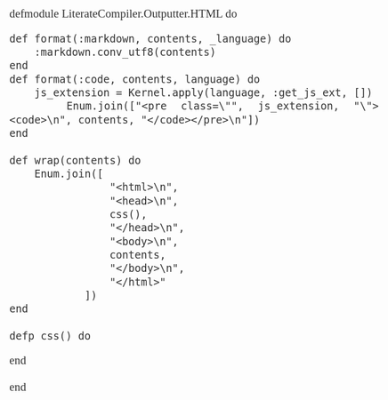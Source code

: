 defmodule LiterateCompiler.Outputter.HTML do

	def format(:markdown, contents, _language) do
		:markdown.conv_utf8(contents)
	end
	def format(:code, contents, language) do
		js_extension = Kernel.apply(language, :get_js_ext, [])
		Enum.join(["<pre class=\"", js_extension, "\"><code>\n", contents, "</code></pre>\n"])
	end

	def wrap(contents) do
		Enum.join([
					"<html>\n",
					"<head>\n",
					css(),
					"</head>\n",
					"<body>\n",
					contents,
					"</body>\n",
					"</html>"
				])
	end

	defp css() do
<style>
html, body {
    padding: 2.5em;
    margin: auto;
    max-width: 48em;
}

body {
    font: 1.3em Palatino, Times;
    color: #333;
    line-height: 1.3;
    text-align: justify;
}

img {
    max-width: 100%;
}

table {
    border-collapse: collapse;
    margin-block-end: 1em;
}

th, td {
    padding: 0.5em 0.5em 0.25em;
    border: 1px solid #DDD;
}

th {
    border-bottom-width: 1.5px;
}

h1, h2, h3, h4, h5, h6 {
    page-break-after: avoid;
}

/* Typography
-------------------------------------------------------- */

h1 {
    margin-top: 0;
    font-weight: normal;
    text-align: center;
}

h2 {
    font-weight: normal;
    margin-top: 3em;
}

h3 {
    font-weight: normal;
    font-style: italic;
    margin-top: 3em;
}

p {
    margin-top: 0;
    -webkit-hypens: auto;
    -moz-hypens: auto;
    hyphens: auto;
}

ul {
    list-style: square;
    padding-left: 1.2em;
}

ol {
    padding-left: 1.2em;
}

blockquote {
    margin-left: 1em;
    padding-left: 1em;
    border-left: 1px solid #DDD;
}

code {
    font-family: "Consolas", "Menlo", "Monaco", monospace, serif;
    font-size: 0.9em;
}

a {
    color: #2484c1;
    text-decoration: none;
}

a:hover {
    text-decoration: underline;
}

a img {
    border: none;
}

h1 a, h1 a:hover {
    color: #333;
    text-decoration: none;
}

hr {
    color: #DDD;
    height: 1px;
    margin: 2em 0;
    border-top: solid 1px #DDD;
    border-bottom: none;
    border-left: 0;
    border-right: 0;
}


/* Small screens
-------------------------------------------------------- */

@media only screen and (max-width: 576px) {
    html, body {
        padding-left: 1.2em;
        padding-right: 1.2em;
    }

    body {
        text-align: left;
    }
}

/* Code Formatting
-------------------------------------------------------- */

pre[class*="language-"] {
    overflow-wrap: break-word;
}
</style>
end

end
